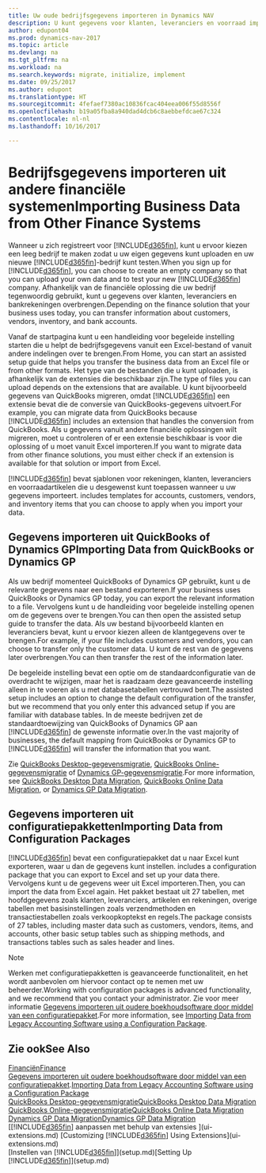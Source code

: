 ```yaml
---
title: Uw oude bedrijfsgegevens importeren in Dynamics NAV
description: U kunt gegevens voor klanten, leveranciers en voorraad importeren, bijvoorbeeld uit Excel, QuickBooks of Dynamics GP, in Dynamics NAV.
author: edupont04
ms.prod: dynamics-nav-2017
ms.topic: article
ms.devlang: na
ms.tgt_pltfrm: na
ms.workload: na
ms.search.keywords: migrate, initialize, implement
ms.date: 09/25/2017
ms.author: edupont
ms.translationtype: HT
ms.sourcegitcommit: 4fefaef7380ac10836fcac404eea006f55d8556f
ms.openlocfilehash: b19a05fba8a940dad4dcb6c8aebbefdcae67c324
ms.contentlocale: nl-nl
ms.lasthandoff: 10/16/2017

---
```

# <a name="importing-business-data-from-other-finance-systems"></a><span data-ttu-id="73856-103">Bedrijfsgegevens importeren uit andere financiële systemen</span><span class="sxs-lookup"><span data-stu-id="73856-103">Importing Business Data from Other Finance Systems</span></span>
<span data-ttu-id="73856-104">Wanneer u zich registreert voor [!INCLUDE[d365fin](includes/d365fin_md.md)], kunt u ervoor kiezen een leeg bedrijf te maken zodat u uw eigen gegevens kunt uploaden en uw nieuwe [!INCLUDE[d365fin](includes/d365fin_md.md)]-bedrijf kunt testen.</span><span class="sxs-lookup"><span data-stu-id="73856-104">When you sign up for [!INCLUDE[d365fin](includes/d365fin_md.md)], you can choose to create an empty company so that you can upload your own data and to test your new [!INCLUDE[d365fin](includes/d365fin_md.md)] company.</span></span> <span data-ttu-id="73856-105">Afhankelijk van de financiële oplossing die uw bedrijf tegenwoordig gebruikt, kunt u gegevens over klanten, leveranciers en bankrekeningen overbrengen.</span><span class="sxs-lookup"><span data-stu-id="73856-105">Depending on the finance solution that your business uses today, you can transfer information about customers, vendors, inventory, and bank accounts.</span></span>  

<span data-ttu-id="73856-106">Vanaf de startpagina kunt u een handleiding voor begeleide instelling starten die u helpt de bedrijfsgegevens vanuit een Excel-bestand of vanuit andere indelingen over te brengen.</span><span class="sxs-lookup"><span data-stu-id="73856-106">From Home, you can start an assisted setup guide that helps you transfer the business data from an Excel file or from other formats.</span></span> <span data-ttu-id="73856-107">Het type van de bestanden die u kunt uploaden, is afhankelijk van de extensies die beschikbaar zijn.</span><span class="sxs-lookup"><span data-stu-id="73856-107">The type of files you can upload depends on the extensions that are available.</span></span> <span data-ttu-id="73856-108">U kunt bijvoorbeeld gegevens van QuickBooks migreren, omdat [!INCLUDE[d365fin](includes/d365fin_md.md)] een extensie bevat die de conversie van QuickBooks-gegevens uitvoert.</span><span class="sxs-lookup"><span data-stu-id="73856-108">For example, you can migrate data from QuickBooks because [!INCLUDE[d365fin](includes/d365fin_md.md)] includes an extension that handles the conversion from QuickBooks.</span></span> <span data-ttu-id="73856-109">Als u gegevens vanuit andere financiële oplossingen wilt migreren, moet u controleren of er een extensie beschikbaar is voor die oplossing of u moet vanuit Excel importeren.</span><span class="sxs-lookup"><span data-stu-id="73856-109">If you want to migrate data from other finance solutions, you must either check if an extension is available for that solution or import from Excel.</span></span>  

[!INCLUDE[d365fin](includes/d365fin_md.md)]<span data-ttu-id="73856-110"> bevat sjablonen voor rekeningen, klanten, leveranciers en voorraadartikelen die u desgewenst kunt toepassen wanneer u uw gegevens importeert.</span><span class="sxs-lookup"><span data-stu-id="73856-110"> includes templates for accounts, customers, vendors, and inventory items that you can choose to apply when you import your data.</span></span>  

## <a name="importing-data-from-quickbooks-or-dynamics-gp"></a><span data-ttu-id="73856-111">Gegevens importeren uit QuickBooks of Dynamics GP</span><span class="sxs-lookup"><span data-stu-id="73856-111">Importing Data from QuickBooks or Dynamics GP</span></span>
<span data-ttu-id="73856-112">Als uw bedrijf momenteel QuickBooks of Dynamics GP gebruikt, kunt u de relevante gegevens naar een bestand exporteren.</span><span class="sxs-lookup"><span data-stu-id="73856-112">If your business uses QuickBooks or Dynamics GP today, you can export the relevant information to a file.</span></span> <span data-ttu-id="73856-113">Vervolgens kunt u de handleiding voor begeleide instelling openen om de gegevens over te brengen.</span><span class="sxs-lookup"><span data-stu-id="73856-113">You can then open the assisted setup guide to transfer the data.</span></span>
<span data-ttu-id="73856-114">Als uw bestand bijvoorbeeld klanten en leveranciers bevat, kunt u ervoor kiezen alleen de klantgegevens over te brengen.</span><span class="sxs-lookup"><span data-stu-id="73856-114">For example, if your file includes customers and vendors, you can choose to transfer only the customer data.</span></span> <span data-ttu-id="73856-115">U kunt de rest van de gegevens later overbrengen.</span><span class="sxs-lookup"><span data-stu-id="73856-115">You can then transfer the rest of the information later.</span></span>  

<span data-ttu-id="73856-116">De begeleide instelling bevat een optie om de standaardconfiguratie van de overdracht te wijzigen, maar het is raadzaam deze geavanceerde instelling alleen in te voeren als u met databasetabellen vertrouwd bent.</span><span class="sxs-lookup"><span data-stu-id="73856-116">The assisted setup includes an option to change the default configuration of the transfer, but we recommend that you only enter this advanced setup if you are familiar with database tables.</span></span> <span data-ttu-id="73856-117">In de meeste bedrijven zet de standaardtoewijzing van QuickBooks of Dynamics GP aan [!INCLUDE[d365fin](includes/d365fin_md.md)] de gewenste informatie over.</span><span class="sxs-lookup"><span data-stu-id="73856-117">In the vast majority of businesses, the default mapping from QuickBooks or Dynamics GP to [!INCLUDE[d365fin](includes/d365fin_md.md)] will transfer the information that you want.</span></span>  

<span data-ttu-id="73856-118">Zie [QuickBooks Desktop-gegevensmigratie](ui-extensions-quickbooks-data-migration.md), [QuickBooks Online-gegevensmigratie](ui-extensions-quickbooks-online-data-migration.md) of [Dynamics GP-gegevensmigratie](ui-extensions-dynamicsgp-data-migration.md).</span><span class="sxs-lookup"><span data-stu-id="73856-118">For more information, see [QuickBooks Desktop Data Migration](ui-extensions-quickbooks-data-migration.md), [QuickBooks Online Data Migration](ui-extensions-quickbooks-online-data-migration.md), or [Dynamics GP Data Migration](ui-extensions-dynamicsgp-data-migration.md).</span></span>  

## <a name="importing-data-from-configuration-packages"></a><span data-ttu-id="73856-119">Gegevens importeren uit configuratiepakketten</span><span class="sxs-lookup"><span data-stu-id="73856-119">Importing Data from Configuration Packages</span></span>
[!INCLUDE[d365fin](includes/d365fin_md.md)]<span data-ttu-id="73856-120"> bevat een configuratiepakket dat u naar Excel kunt exporteren, waar u dan de gegevens kunt instellen.</span><span class="sxs-lookup"><span data-stu-id="73856-120"> includes a configuration package that you can export to Excel and set up your data there.</span></span> <span data-ttu-id="73856-121">Vervolgens kunt u de gegevens weer uit Excel importeren.</span><span class="sxs-lookup"><span data-stu-id="73856-121">Then, you can import the data from Excel again.</span></span> <span data-ttu-id="73856-122">Het pakket bestaat uit 27 tabellen, met hoofdgegevens zoals klanten, leveranciers, artikelen en rekeningen, overige tabellen met basisinstellingen zoals verzendmethoden en transactiestabellen zoals verkoopkoptekst en regels.</span><span class="sxs-lookup"><span data-stu-id="73856-122">The package consists of 27 tables, including master data such as customers, vendors, items, and accounts, other basic setup tables such as shipping methods, and transactions tables such as sales header and lines.</span></span>  

> [!NOTE]  
>   <span data-ttu-id="73856-123">Werken met configuratiepakketten is geavanceerde functionaliteit, en het wordt aanbevolen om hiervoor contact op te nemen met uw beheerder.</span><span class="sxs-lookup"><span data-stu-id="73856-123">Working with configuration packages is advanced functionality, and we recommend that you contact your administrator.</span></span> <span data-ttu-id="73856-124">Zie voor meer informatie [Gegevens importeren uit oudere boekhoudsoftware door middel van een configuratiepakket](across-import-data-configuration-packages.md).</span><span class="sxs-lookup"><span data-stu-id="73856-124">For more information, see [Importing Data from Legacy Accounting Software using a Configuration Package](across-import-data-configuration-packages.md).</span></span>  

## <a name="see-also"></a><span data-ttu-id="73856-125">Zie ook</span><span class="sxs-lookup"><span data-stu-id="73856-125">See Also</span></span>
[<span data-ttu-id="73856-126">Financiën</span><span class="sxs-lookup"><span data-stu-id="73856-126">Finance</span></span>](finance.md)  
<span data-ttu-id="73856-127">[Gegevens importeren uit oudere boekhoudsoftware door middel van een configuratiepakket](across-import-data-configuration-packages.md).</span><span class="sxs-lookup"><span data-stu-id="73856-127">[Importing Data from Legacy Accounting Software using a Configuration Package](across-import-data-configuration-packages.md)</span></span>  
[<span data-ttu-id="73856-128">QuickBooks Desktop-gegevensmigratie</span><span class="sxs-lookup"><span data-stu-id="73856-128">QuickBooks Desktop Data Migration</span></span>](ui-extensions-quickbooks-data-migration.md)  
[<span data-ttu-id="73856-129">QuickBooks Online-gegevensmigratie</span><span class="sxs-lookup"><span data-stu-id="73856-129">QuickBooks Online Data Migration</span></span>](ui-extensions-quickbooks-online-data-migration.md)  
[<span data-ttu-id="73856-130">Dynamics GP Data Migration</span><span class="sxs-lookup"><span data-stu-id="73856-130">Dynamics GP Data Migration</span></span>](ui-extensions-dynamicsgp-data-migration.md)  
<span data-ttu-id="73856-131">[[!INCLUDE[d365fin](includes/d365fin_md.md)] aanpassen met behulp van extensies ](ui-extensions.md) </span><span class="sxs-lookup"><span data-stu-id="73856-131">[Customizing [!INCLUDE[d365fin](includes/d365fin_md.md)] Using Extensions](ui-extensions.md) </span></span>  
<span data-ttu-id="73856-132">[Instellen van [!INCLUDE[d365fin](includes/d365fin_md.md)]](setup.md)</span><span class="sxs-lookup"><span data-stu-id="73856-132">[Setting Up [!INCLUDE[d365fin](includes/d365fin_md.md)]](setup.md)</span></span>

## 

